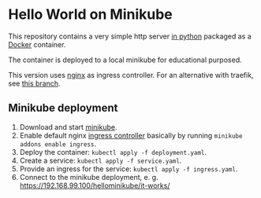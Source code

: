 Hello World on Minikube
=======================

This repository contains a very simple http server [in python](server.py) packaged as a [Docker](Dockerfile) container.

The container is deployed to a local minikube for educational purposed.

This version uses [nginx](https://kubernetes.github.io/ingress-nginx/) as ingress controller. For an alternative with traefik, see [this branch](https://github.com/ErikWegner/hellominikube/tree/traefik).

Minikube deployment
------------------

1. Download and start [minikube](https://kubernetes.io/de/docs/setup/minikube/).
2. Enable default nginx [ingress controller](https://kubernetes.io/docs/tasks/access-application-cluster/ingress-minikube/) basically by running `minikube addons enable ingress`.
3. Deploy the container: `kubectl apply -f deployment.yaml`.
4. Create a service: `kubectl apply -f service.yaml`.
5. Provide an ingress for the service: `kubectl apply -f ingress.yaml`.
6. Connect to the minikube deployment, e. g. https://192.168.99.100/hellominikube/it-works/
